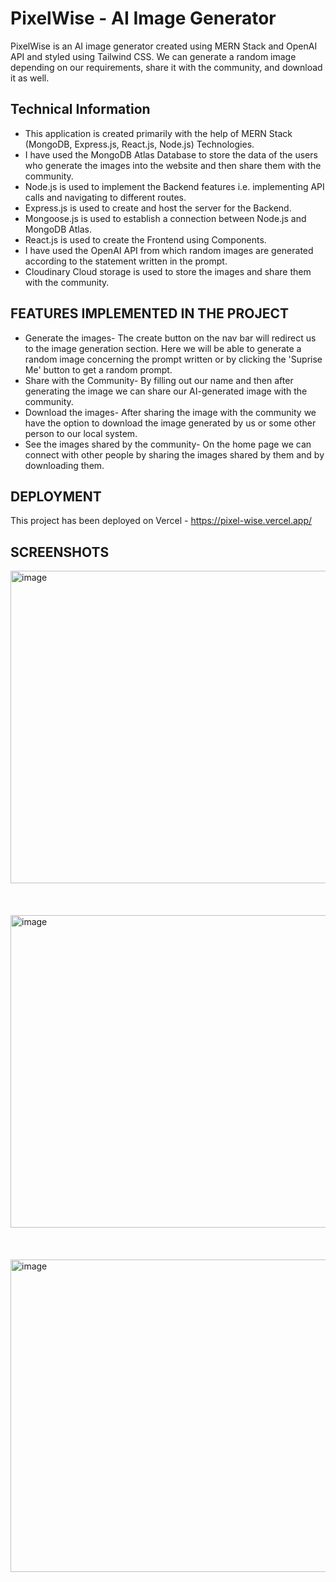 
# PixelWise - AI Image Generator
PixelWise is an AI image generator created using MERN Stack and OpenAI API and styled using Tailwind CSS. We can generate a random image depending on our requirements, share it with the community, and download it as well.

## Technical Information
<ul>
  <li>This application is created primarily with the help of MERN Stack (MongoDB, Express.js, React.js, Node.js) Technologies.</li>
  <li> I have used the MongoDB Atlas Database to store the data of the users who generate the images into the website and then share them with the community.</li>
  <li>Node.js is used to implement the Backend features i.e. implementing API calls and navigating to different routes.</li>
  <li>Express.js is used to create and host the server for the Backend.</li>
  <li>Mongoose.js is used to establish a connection between Node.js and MongoDB Atlas.</li>
  <li>React.js is used to create the Frontend using Components.</li>
  <li>I have used the OpenAI API from which random images are generated according to the statement written in the prompt.</li>
  <li> Cloudinary Cloud storage is used to store the images and share them with the community.</li>
 </ul>
 
 ## FEATURES IMPLEMENTED IN THE PROJECT
 <ul>
  <li>Generate the images- The create button on the nav bar will redirect us to the image generation section. Here we will be able to generate a random image concerning the prompt written or by clicking the 'Suprise Me' button to get a random prompt.</li>
  <li>Share with the Community- By filling out our name and then after generating the image we can share our AI-generated image with the community.</li>
  <li>Download the images- After sharing the image with the community we have the option to download the image generated by us or some other person to our local system.</li>
  <li>See the images shared by the community- On the home page we can connect with other people by sharing the images shared by them and by downloading them.</li>
 </ul>
 
 ## DEPLOYMENT
This project has been deployed on Vercel - https://pixel-wise.vercel.app/

## SCREENSHOTS
<img width="1000" height="500" alt="image" src="https://github.com/navyaarora01/PixelWise/assets/75020151/6356e438-8d9b-427c-8078-fa79002105c0">

<br>
<br>
<br>
<br>

<img width="1000" height="500" alt="image" src="https://github.com/navyaarora01/PixelWise/assets/75020151/6246b0c6-4617-4688-8257-9d9047222511">

<br>
<br>
<br>
<br>

<img width="1000" height="500" alt="image" src="https://github.com/navyaarora01/PixelWise/assets/75020151/13449360-0f7d-4cda-a6f4-fc23ec440676">

<br>
<br>
